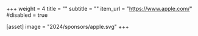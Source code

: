 +++
weight = 4
title = ""
subtitle = ""
item_url = "https://www.apple.com/"
#disabled = true

[asset]
  image = "2024/sponsors/apple.svg"
+++
